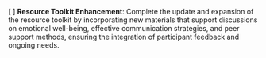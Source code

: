 [ ] **Resource Toolkit Enhancement**: Complete the update and expansion of the resource toolkit by incorporating new materials that support discussions on emotional well-being, effective communication strategies, and peer support methods, ensuring the integration of participant feedback and ongoing needs.